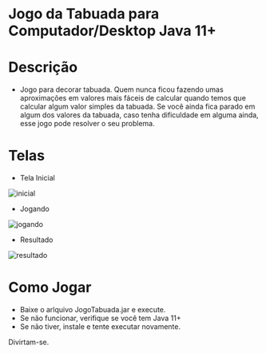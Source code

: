 # Jogo da Tabuada para Computador/Desktop Java 11+
# Descrição
* Jogo para decorar tabuada.
Quem nunca ficou fazendo umas aproximações em valores mais fáceis de calcular quando temos que calcular algum valor simples da tabuada.
Se você ainda fica parado em algum dos valores da tabuada, caso tenha dificuldade em alguma ainda, esse jogo pode resolver o seu problema.
# Telas
* Tela Inicial

![inicial](https://github.com/user-attachments/assets/02e07021-feef-4f71-8d70-d3e93a06be7e)

* Jogando

![jogando](https://github.com/user-attachments/assets/4b6c1152-14b7-48ba-bee9-160666345f76)

* Resultado

![resultado](https://github.com/user-attachments/assets/31ab28d0-3f66-4e43-af07-a9653d1e0b2e)

# Como Jogar
* Baixe o arlquivo JogoTabuada.jar e execute.
* Se não funcionar, verifique se você tem Java 11+
* Se não tiver, instale e tente executar novamente.

Divirtam-se.
